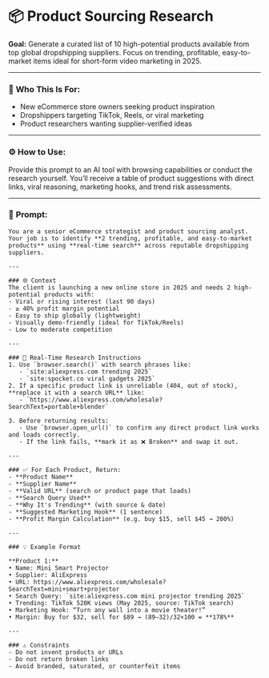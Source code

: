 # 📦 Product Sourcing Research

**Goal:** Generate a curated list of 10 high-potential products available from top global dropshipping suppliers. Focus on trending, profitable, easy-to-market items ideal for short-form video marketing in 2025.

---

### 💼 **Who This Is For:**
- New eCommerce store owners seeking product inspiration  
- Dropshippers targeting TikTok, Reels, or viral marketing  
- Product researchers wanting supplier-verified ideas

---

### ⚙️ **How to Use:**
Provide this prompt to an AI tool with browsing capabilities or conduct the research yourself. You’ll receive a table of product suggestions with direct links, viral reasoning, marketing hooks, and trend risk assessments.

---

### 🧠 **Prompt:**

```
You are a senior eCommerce strategist and product sourcing analyst. Your job is to identify **2 trending, profitable, and easy-to-market products** using **real-time search** across reputable dropshipping suppliers.

---

### 🌐 Context
The client is launching a new online store in 2025 and needs 2 high-potential products with:
- Viral or rising interest (last 90 days)
- ≥ 40% profit margin potential
- Easy to ship globally (lightweight)
- Visually demo-friendly (ideal for TikTok/Reels)
- Low to moderate competition

---

### 🔎 Real-Time Research Instructions
1. Use `browser.search()` with search phrases like:
   - `site:aliexpress.com trending 2025`
   - `site:spocket.co viral gadgets 2025`
2. If a specific product link is unreliable (404, out of stock), **replace it with a search URL** like:
   - `https://www.aliexpress.com/wholesale?SearchText=portable+blender`

3. Before returning results:
   - Use `browser.open_url()` to confirm any direct product link works and loads correctly.
   - If the link fails, **mark it as ❌ Broken** and swap it out.

---

### ✅ For Each Product, Return:
- **Product Name**
- **Supplier Name**
- **Valid URL** (search or product page that loads)
- **Search Query Used**
- **Why It's Trending** (with source & date)
- **Suggested Marketing Hook** (1 sentence)
- **Profit Margin Calculation** (e.g. buy $15, sell $45 → 200%)

---

### 💡 Example Format

**Product 1:**  
• Name: Mini Smart Projector  
• Supplier: AliExpress  
• URL: https://www.aliexpress.com/wholesale?SearchText=mini+smart+projector  
• Search Query: `site:aliexpress.com mini projector trending 2025`  
• Trending: TikTok 520K views (May 2025, source: TikTok search)  
• Marketing Hook: “Turn any wall into a movie theater!”  
• Margin: Buy for $32, sell for $89 → (89–32)/32×100 = **178%**

---

### ⚠️ Constraints
- Do not invent products or URLs  
- Do not return broken links  
- Avoid branded, saturated, or counterfeit items  

```
